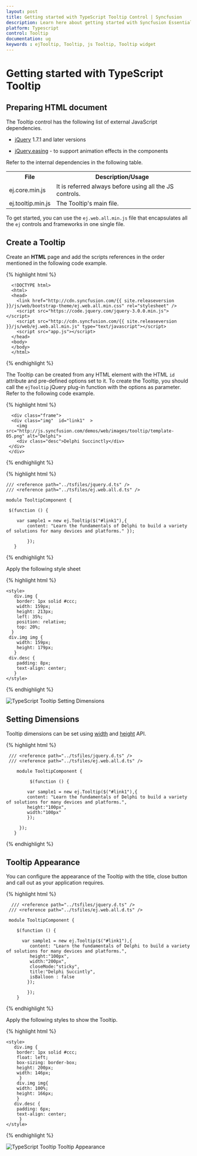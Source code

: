 ```yaml
---
layout: post
title: Getting started with TypeScript Tooltip Control | Syncfusion
description: Learn here about getting started with Syncfusion Essential TypeScript Tooltip Control, its elements, and more.
platform: Typescript
control: Tooltip
documentation: ug
keywords : ejTooltip, Tooltip, js Tooltip, Tooltip widget
---
```

# Getting started with TypeScript Tooltip

## Preparing HTML document

The Tooltip control has the following list of external JavaScript dependencies. 

* [jQuery](https://jquery.com/) 1.7.1 and later versions

* [jQuery.easing](https://gsgd.co.uk/sandbox/jquery/easing/) - to support animation effects in the components

Refer to the internal dependencies in the following table.

<table>
<tr>
<th>
File                                </th><th>
Description/Usage</th></tr>
<tr>
<td>
ej.core.min.js</td><td>
It is referred always before using all the JS controls.</td></tr>
<tr>
<td>
ej.tooltip.min.js</td><td>
The Tooltip's main file.</td></tr>
</table>

To get started, you can use the `ej.web.all.min.js` file that encapsulates all the `ej` controls and frameworks in one single file.

## Create a Tooltip

Create an **HTML** page and add the scripts references in the order mentioned in the following code example.

{% highlight html %}

      <!DOCTYPE html>
      <html>
      <head>
        <link href="http://cdn.syncfusion.com/{{ site.releaseversion }}/js/web/bootstrap-theme/ej.web.all.min.css" rel="stylesheet" />
        <script src="https://code.jquery.com/jquery-3.0.0.min.js"></script>
        <script src="http://cdn.syncfusion.com/{{ site.releaseversion }}/js/web/ej.web.all.min.js" type="text/javascript"></script>
        <script src="app.js"></script> 
      </head>
      <body>
      </body>
      </html>

{% endhighlight %}
	
The Tooltip can be created from any HTML element with the HTML `id` attribute and pre-defined options set to it. To create the Tooltip, you should call the `ejTooltip` jQuery plug-in function with the options as parameter. Refer to the following code example.

{% highlight html %}
 
      <div class="frame">
      <div class="img"  id="link1"  >
        <img src="http://js.syncfusion.com/demos/web/images/tooltip/template-05.png" alt="Delphi">
        <div class="desc">Delphi Succinctly</div>
     </div>
     </div>

{% endhighlight %}

{% highlight html %}
   
    /// <reference path="../tsfiles/jquery.d.ts" />
    /// <reference path="../tsfiles/ej.web.all.d.ts" />

    module TooltipComponent {
    
     $(function () {

        var sample1 = new ej.Tooltip($("#link1"),{
            content: "Learn the fundamentals of Delphi to build a variety of solutions for many devices and platforms." });

            });
       }

{% endhighlight %}

Apply the following style sheet

{% highlight html %}

    <style>
       div.img {
        border: 1px solid #ccc;
        width: 159px;
        height: 213px;
        left: 35%;
        position: relative;
        top: 20%;
      }
     div.img img {
        width: 159px;
        height: 179px;
       }
     div.desc {
        padding: 8px;
        text-align: center;
       }
    </style>
    
{% endhighlight %}

![TypeScript Tooltip Setting Dimensions](Getteing-Started_images/Getteing-Started_img1.jpeg)

## Setting Dimensions

Tooltip dimensions can be set using [width](https://help.syncfusion.com/js/api/ejtooltip#members:width) and [height](https://help.syncfusion.com/js/api/ejtooltip#members:height) API.

{% highlight html %}
 
     /// <reference path="../tsfiles/jquery.d.ts" />
     /// <reference path="../tsfiles/ej.web.all.d.ts" />

        module TooltipComponent {
    
             $(function () {

            var sample1 = new ej.Tooltip($("#link1"),{
            content: "Learn the fundamentals of Delphi to build a variety of solutions for many devices and platforms.",
            height:"100px",
			width:"100px"			
			});

         });
       }

{% endhighlight %}


## Tooltip Appearance 

You can configure the appearance of the Tooltip with the title, close button and call out as your application requires.

{% highlight html %}
 
      /// <reference path="../tsfiles/jquery.d.ts" />
     /// <reference path="../tsfiles/ej.web.all.d.ts" />

     module TooltipComponent {
    
        $(function () {

          var sample1 = new ej.Tooltip($("#link1"),{
             content: "Learn the fundamentals of Delphi to build a variety of solutions for many devices and platforms.",
             height:"100px",
			 width:"200px",
             closeMode:"sticky",
             title:"Delphi Succintly",
             isBalloon : false 
			});

            });
        }    
{% endhighlight %}

Apply the following styles to show the Tooltip.

{% highlight html %}

    <style>
       div.img {
        border: 1px solid #ccc;
        float: left;
        box-sizing: border-box;
        height: 200px;
        width: 146px;
         }
        div.img img{
        width: 100%;
        height: 166px;
        }
       div.desc {
        padding: 6px;
        text-align: center;
         }
    </style>
    
{% endhighlight %}

![TypeScript Tooltip Tooltip Appearance](Getteing-Started_images/Getteing-Started_img2.jpeg)

